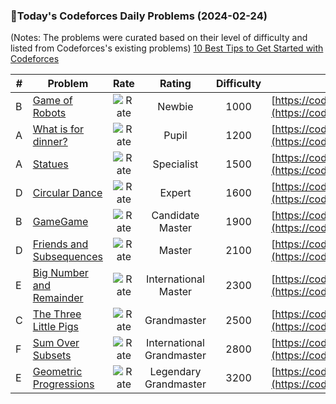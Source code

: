 ### 🌟Today's Codeforces Daily Problems (2024-02-24)
(Notes: The problems were curated based on their level of difficulty and listed from Codeforces's existing problems)
[10 Best Tips to Get Started with Codeforces](https://github.com/ika9810/Codeforces-Daily-Problems/blob/main/10%20Best%20Tips%20to%20Get%20Started%20with%20Codeforces.md)

| # | Problem | Rate| Rating | Difficulty | Contest |
|---| ----- | :--------: | :----------: | :----------: | ---------- |
|B|[Game of Robots](https://codeforces.com/contest/670/problem/B)|![Rate](https://img.shields.io/badge/Newbie-1000-lightgrey)|Newbie|1000|[https://codeforces.com/contest/670](https://codeforces.com/contest/670)|
|A|[What is for dinner?](https://codeforces.com/contest/33/problem/A)|![Rate](https://img.shields.io/badge/Pupil-1200-brightgreen)|Pupil|1200|[https://codeforces.com/contest/33](https://codeforces.com/contest/33)|
|A|[Statues](https://codeforces.com/contest/128/problem/A)|![Rate](https://img.shields.io/badge/Specialist-1500-9cf)|Specialist|1500|[https://codeforces.com/contest/128](https://codeforces.com/contest/128)|
|D|[Circular Dance](https://codeforces.com/contest/1095/problem/D)|![Rate](https://img.shields.io/badge/Expert-1600-blue)|Expert|1600|[https://codeforces.com/contest/1095](https://codeforces.com/contest/1095)|
|B|[GameGame](https://codeforces.com/contest/1383/problem/B)|![Rate](https://img.shields.io/badge/Candidate%20Master-1900-blueviolet)|Candidate Master|1900|[https://codeforces.com/contest/1383](https://codeforces.com/contest/1383)|
|D|[Friends and Subsequences](https://codeforces.com/contest/689/problem/D)|![Rate](https://img.shields.io/badge/Master-2100-orange)|Master|2100|[https://codeforces.com/contest/689](https://codeforces.com/contest/689)|
|E|[Big Number and Remainder](https://codeforces.com/contest/774/problem/E)|![Rate](https://img.shields.io/badge/International%20Master-2300-orange)|International Master|2300|[https://codeforces.com/contest/774](https://codeforces.com/contest/774)|
|C|[The Three Little Pigs](https://codeforces.com/contest/1548/problem/C)|![Rate](https://img.shields.io/badge/Grandmaster-2500-red)|Grandmaster|2500|[https://codeforces.com/contest/1548](https://codeforces.com/contest/1548)|
|F|[Sum Over Subsets](https://codeforces.com/contest/1436/problem/F)|![Rate](https://img.shields.io/badge/International%20Grandmaster-2800-red)|International Grandmaster|2800|[https://codeforces.com/contest/1436](https://codeforces.com/contest/1436)|
|E|[Geometric Progressions](https://codeforces.com/contest/571/problem/E)|![Rate](https://img.shields.io/badge/Legendary%20Grandmaster-3200-red)|Legendary Grandmaster|3200|[https://codeforces.com/contest/571](https://codeforces.com/contest/571)|
